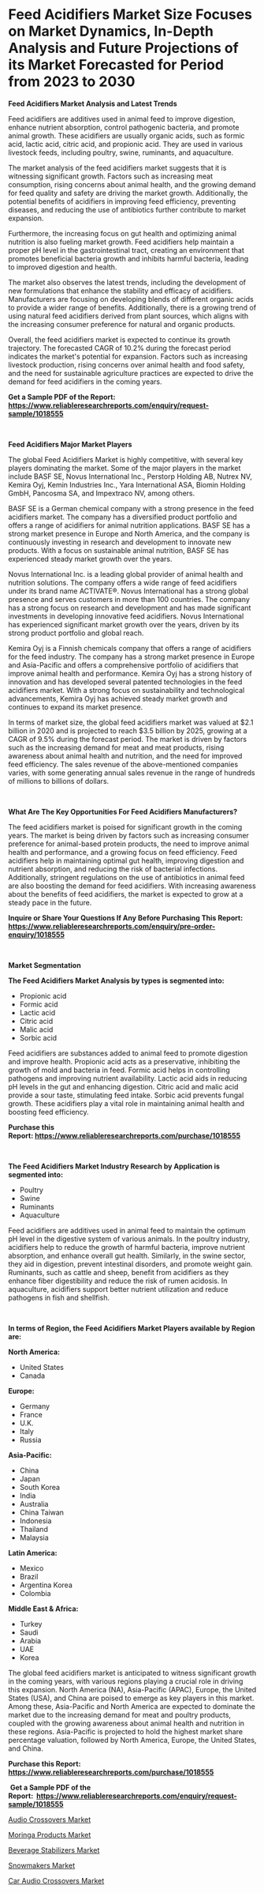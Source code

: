<p><h1>Feed Acidifiers Market Size Focuses on Market Dynamics, In-Depth Analysis and Future Projections of its Market Forecasted for Period from 2023 to 2030</h1></p><p><strong>Feed Acidifiers Market Analysis and Latest Trends</strong></p>
<p><p>Feed acidifiers are additives used in animal feed to improve digestion, enhance nutrient absorption, control pathogenic bacteria, and promote animal growth. These acidifiers are usually organic acids, such as formic acid, lactic acid, citric acid, and propionic acid. They are used in various livestock feeds, including poultry, swine, ruminants, and aquaculture.</p><p>The market analysis of the feed acidifiers market suggests that it is witnessing significant growth. Factors such as increasing meat consumption, rising concerns about animal health, and the growing demand for feed quality and safety are driving the market growth. Additionally, the potential benefits of acidifiers in improving feed efficiency, preventing diseases, and reducing the use of antibiotics further contribute to market expansion.</p><p>Furthermore, the increasing focus on gut health and optimizing animal nutrition is also fueling market growth. Feed acidifiers help maintain a proper pH level in the gastrointestinal tract, creating an environment that promotes beneficial bacteria growth and inhibits harmful bacteria, leading to improved digestion and health. </p><p>The market also observes the latest trends, including the development of new formulations that enhance the stability and efficacy of acidifiers. Manufacturers are focusing on developing blends of different organic acids to provide a wider range of benefits. Additionally, there is a growing trend of using natural feed acidifiers derived from plant sources, which aligns with the increasing consumer preference for natural and organic products.</p><p>Overall, the feed acidifiers market is expected to continue its growth trajectory. The forecasted CAGR of 10.2% during the forecast period indicates the market's potential for expansion. Factors such as increasing livestock production, rising concerns over animal health and food safety, and the need for sustainable agriculture practices are expected to drive the demand for feed acidifiers in the coming years.</p></p>
<p><strong>Get a Sample PDF of the Report:&nbsp; <a href="https://www.reliableresearchreports.com/enquiry/request-sample/1018555">https://www.reliableresearchreports.com/enquiry/request-sample/1018555</a></strong></p>
<p>&nbsp;</p>
<p><strong>Feed Acidifiers Major Market Players</strong></p>
<p><p>The global Feed Acidifiers Market is highly competitive, with several key players dominating the market. Some of the major players in the market include BASF SE, Novus International Inc., Perstorp Holding AB, Nutrex NV, Kemira Oyj, Kemin Industries Inc., Yara International ASA, Biomin Holding GmbH, Pancosma SA, and Impextraco NV, among others.</p><p>BASF SE is a German chemical company with a strong presence in the feed acidifiers market. The company has a diversified product portfolio and offers a range of acidifiers for animal nutrition applications. BASF SE has a strong market presence in Europe and North America, and the company is continuously investing in research and development to innovate new products. With a focus on sustainable animal nutrition, BASF SE has experienced steady market growth over the years.</p><p>Novus International Inc. is a leading global provider of animal health and nutrition solutions. The company offers a wide range of feed acidifiers under its brand name ACTIVATE®. Novus International has a strong global presence and serves customers in more than 100 countries. The company has a strong focus on research and development and has made significant investments in developing innovative feed acidifiers. Novus International has experienced significant market growth over the years, driven by its strong product portfolio and global reach.</p><p>Kemira Oyj is a Finnish chemicals company that offers a range of acidifiers for the feed industry. The company has a strong market presence in Europe and Asia-Pacific and offers a comprehensive portfolio of acidifiers that improve animal health and performance. Kemira Oyj has a strong history of innovation and has developed several patented technologies in the feed acidifiers market. With a strong focus on sustainability and technological advancements, Kemira Oyj has achieved steady market growth and continues to expand its market presence.</p><p>In terms of market size, the global feed acidifiers market was valued at $2.1 billion in 2020 and is projected to reach $3.5 billion by 2025, growing at a CAGR of 9.5% during the forecast period. The market is driven by factors such as the increasing demand for meat and meat products, rising awareness about animal health and nutrition, and the need for improved feed efficiency. The sales revenue of the above-mentioned companies varies, with some generating annual sales revenue in the range of hundreds of millions to billions of dollars.</p></p>
<p>&nbsp;</p>
<p><strong>What Are The Key Opportunities For Feed Acidifiers Manufacturers?</strong></p>
<p><p>The feed acidifiers market is poised for significant growth in the coming years. The market is being driven by factors such as increasing consumer preference for animal-based protein products, the need to improve animal health and performance, and a growing focus on feed efficiency. Feed acidifiers help in maintaining optimal gut health, improving digestion and nutrient absorption, and reducing the risk of bacterial infections. Additionally, stringent regulations on the use of antibiotics in animal feed are also boosting the demand for feed acidifiers. With increasing awareness about the benefits of feed acidifiers, the market is expected to grow at a steady pace in the future.</p></p>
<p><strong>Inquire or Share Your Questions If Any Before Purchasing This Report: <a href="https://www.reliableresearchreports.com/enquiry/pre-order-enquiry/1018555">https://www.reliableresearchreports.com/enquiry/pre-order-enquiry/1018555</a></strong></p>
<p>&nbsp;</p>
<p><strong>Market Segmentation</strong></p>
<p><strong>The Feed Acidifiers Market Analysis by types is segmented into:</strong></p>
<p><ul><li>Propionic acid</li><li>Formic acid</li><li>Lactic acid</li><li>Citric acid</li><li>Malic acid</li><li>Sorbic acid</li></ul></p>
<p><p>Feed acidifiers are substances added to animal feed to promote digestion and improve health. Propionic acid acts as a preservative, inhibiting the growth of mold and bacteria in feed. Formic acid helps in controlling pathogens and improving nutrient availability. Lactic acid aids in reducing pH levels in the gut and enhancing digestion. Citric acid and malic acid provide a sour taste, stimulating feed intake. Sorbic acid prevents fungal growth. These acidifiers play a vital role in maintaining animal health and boosting feed efficiency.</p></p>
<p><strong>Purchase this Report:&nbsp;<a href="https://www.reliableresearchreports.com/purchase/1018555">https://www.reliableresearchreports.com/purchase/1018555</a></strong></p>
<p>&nbsp;</p>
<p><strong>The Feed Acidifiers Market Industry Research by Application is segmented into:</strong></p>
<p><ul><li>Poultry</li><li>Swine</li><li>Ruminants</li><li>Aquaculture</li></ul></p>
<p><p>Feed acidifiers are additives used in animal feed to maintain the optimum pH level in the digestive system of various animals. In the poultry industry, acidifiers help to reduce the growth of harmful bacteria, improve nutrient absorption, and enhance overall gut health. Similarly, in the swine sector, they aid in digestion, prevent intestinal disorders, and promote weight gain. Ruminants, such as cattle and sheep, benefit from acidifiers as they enhance fiber digestibility and reduce the risk of rumen acidosis. In aquaculture, acidifiers support better nutrient utilization and reduce pathogens in fish and shellfish.</p></p>
<p>&nbsp;</p>
<p><strong>In terms of Region, the Feed Acidifiers Market Players available by Region are:</strong></p>
<p>
    <p> <strong> North America: </strong>
        <ul>
            <li>United States</li>
            <li>Canada</li>
        </ul>
        </p> 
    <p> <strong> Europe: </strong>
        <ul>
            <li>Germany</li>
            <li>France</li>
            <li>U.K.</li>
            <li>Italy</li>
            <li>Russia</li>
        </ul>
        </p> 
    <p> <strong> Asia-Pacific: </strong>
        <ul>
            <li>China</li>
            <li>Japan</li>
            <li>South Korea</li>
            <li>India</li>
            <li>Australia</li>
            <li>China Taiwan</li>
            <li>Indonesia</li>
            <li>Thailand</li>
            <li>Malaysia</li>
        </ul>
        </p> 
    <p> <strong> Latin America: </strong>
        <ul>
            <li>Mexico</li>
            <li>Brazil</li>
            <li>Argentina Korea</li>
            <li>Colombia</li>
        </ul>
        </p> 
    <p> <strong> Middle East & Africa: </strong>
        <ul>
            <li>Turkey</li>
            <li>Saudi</li>
            <li>Arabia</li>
            <li>UAE</li>
            <li>Korea</li>
        </ul>
    </p>
    </p>
<p><p>The global feed acidifiers market is anticipated to witness significant growth in the coming years, with various regions playing a crucial role in driving this expansion. North America (NA), Asia-Pacific (APAC), Europe, the United States (USA), and China are poised to emerge as key players in this market. Among these, Asia-Pacific and North America are expected to dominate the market due to the increasing demand for meat and poultry products, coupled with the growing awareness about animal health and nutrition in these regions. Asia-Pacific is projected to hold the highest market share percentage valuation, followed by North America, Europe, the United States, and China.</p></p>
<p><strong>Purchase this Report: <a href="https://www.reliableresearchreports.com/purchase/1018555">https://www.reliableresearchreports.com/purchase/1018555</a></strong></p>
<p>&nbsp;<strong>Get a Sample PDF of the Report:&nbsp;&nbsp;<a href="https://www.reliableresearchreports.com/enquiry/request-sample/1018555">https://www.reliableresearchreports.com/enquiry/request-sample/1018555</a></strong></p>
<p><strong></strong></p>
<p><p><a href="https://medium.com/@late.bean.frame/audio-crossovers-market-research-report-its-history-and-forecast-2023-to-2030-9ee2b69ffbe6">Audio Crossovers Market</a></p><p><a href="https://github.com/rahu1505/Market-Research-Report-List-1/blob/main/moringa-products-market.md">Moringa Products Market</a></p><p><a href="https://github.com/rahu1502/Market-Research-Report-List-1/blob/main/beverage-stabilizers-market.md">Beverage Stabilizers Market</a></p><p><a href="https://medium.com/@alesiabrahimi58/snowmakers-nbsp-market-focuses-on-market-share-size-and-projected-forecast-till-2030-481b201425cc">Snowmakers Market</a></p><p><a href="https://medium.com/@truly.fight.must/car-audio-crossovers-market-size-reveals-the-best-marketing-channels-in-global-industry-b9dbc74c1c51">Car Audio Crossovers Market</a></p></p>